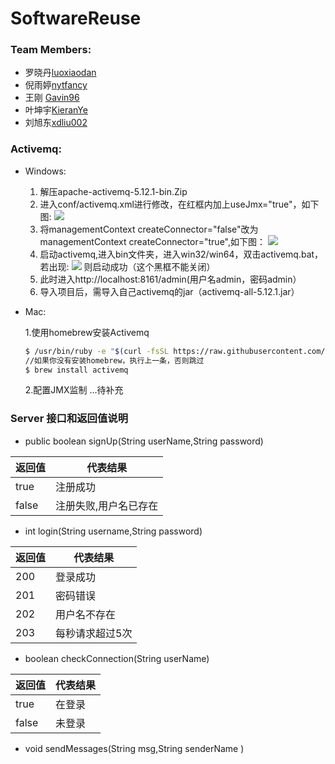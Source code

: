 # SoftwareReuse


### Team Members:

- 罗晓丹[luoxiaodan](https://github.com/luoxiaodan)
- 倪雨婷[nytfancy](https://github.com/nytfancy)
- 王刚 [Gavin96](https://github.com/Gavin96)
- 叶坤宇[KieranYe](https://github.com/KieranYe)
- 刘旭东[xdliu002](https://github.com/xdliu002)


### Activemq:

- Windows:
  1. 解压apache-activemq-5.12.1-bin.Zip
  2. 进入conf/activemq.xml进行修改，在红框内加上useJmx="true"，如下图:
  ![](https://s3.amazonaws.com/f.cl.ly/items/1B0k3G0z063l411U3C2H/Image%202016-03-20%20at%209.41.19%20PM.png)
  3. 将managementContext createConnector="false"改为managementContext createConnector="true",如下图：
  ![](http://f.cl.ly/items/0v183y322S143O052R08/Image%202016-03-20%20at%209.44.24%20PM.png)
  4. 启动activemq,进入bin文件夹，进入win32/win64，双击activemq.bat，若出现:
  ![](http://f.cl.ly/items/2X3Q071b1S0V0x1U2D1N/Image%202016-03-20%20at%209.47.20%20PM.png)
  则启动成功（这个黑框不能关闭）
  5. 此时进入http://localhost:8161/admin(用户名admin，密码admin）
  6. 导入项目后，需导入自己activemq的jar（activemq-all-5.12.1.jar）

- Mac:

  1.使用homebrew安装Activemq
  
  ```bash
  $ /usr/bin/ruby -e "$(curl -fsSL https://raw.githubusercontent.com/Homebrew/install/master/install)" 
  //如果你没有安装homebrew，执行上一条，否则跳过
  $ brew install activemq
  ```
  
  2.配置JMX监制
  ...待补充

### Server 接口和返回值说明

- public boolean signUp(String userName,String password)

返回值 | 代表结果 | 
--- | --- | 
true  | 注册成功  | 
false | 注册失败,用户名已存在 |


- int login(String username,String password)

返回值 | 代表结果 | 
--- | --- | 
200 | 登录成功 | 
201 | 密码错误 |
202 | 用户名不存在 |
203 | 每秒请求超过5次 |

- boolean checkConnection(String userName)

返回值 | 代表结果 | 
--- | --- | 
true  | 在登录  | 
false | 未登录 |

- void sendMessages(String msg,String senderName )
